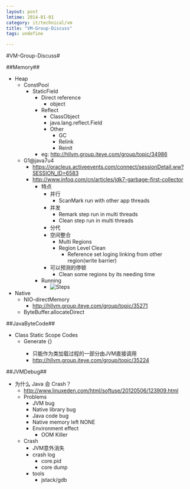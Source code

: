 ```yaml
---
layout: post
lmtime: 2014-01-01
category: it/technical/vm
title: "VM-Group-Discuss"
tags: undefine

---
```

#VM-Group-Discuss#



##Memory##
* Heap
  * ConstPool
    * StaticField
      * Direct reference
        * object
      * Reflect
        * ClassObject
        * java.lang.reflect.Field
        * Other
          * GC
          * Relink
          * Reinit
      * eg: http://hllvm.group.iteye.com/group/topic/34986
  * G1@java7u4
    * https://oracleus.activeevents.com/connect/sessionDetail.ww?SESSION_ID=6583
    * http://www.infoq.com/cn/articles/jdk7-garbage-first-collector
      * 特点 
        * 并行
          * ScanMark run with other app threads
        * 并发
          * Remark step run in multi threads
          * Clean step run in multi threads
        * 分代
        * 空间整合
          * Multi Regions
          * Region Level Clean
            * Reference set loging linking from other region(write barrier)
        * 可以预测的停顿
          * Clean some regions by its needing time
      * Running
        * ![Steps](http://www.infoq.com/resource/articles/jdk7-garbage-first-collector/zh/resources/image1.jpg)
* Native
  * NIO-directMemory
    * http://hllvm.group.iteye.com/group/topic/35271
  * ByteBuffer.allocateDirect 



##JavaByteCode##
* Class Static Scope Codes
  * Generate <cinit>{}
    * 只能作为类加载过程的一部分由JVM直接调用
    * http://hllvm.group.iteye.com/group/topic/35224



##JVMDebug##
* 为什么 Java 会 Crash？
  * http://www.linuxeden.com/html/softuse/20120506/123909.html
  * Problems
    * JVM bug
    * Native library bug
    * Java code bug
    * Native memory left NONE
    * Environment effect
      * OOM Killer
  * Crash
    * JVM意外消失
    * crash log
      * core.pid
      * core dump
    * tools
      * jstack/gdb
